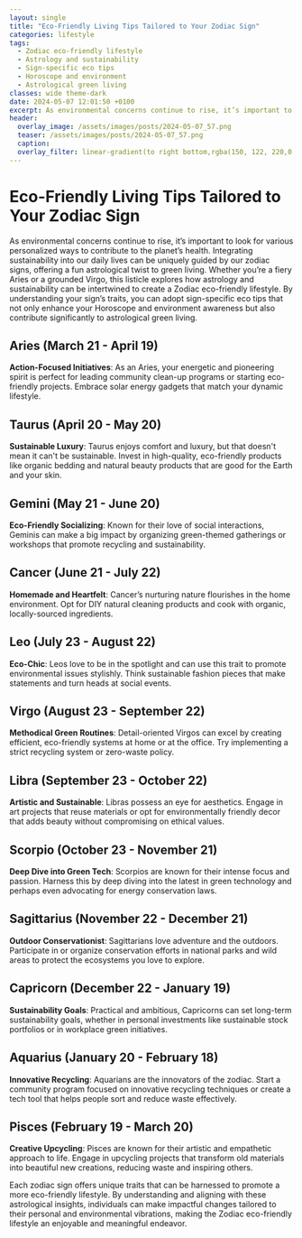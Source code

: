 ```yaml
---
layout: single
title: "Eco-Friendly Living Tips Tailored to Your Zodiac Sign"
categories: lifestyle
tags:
  - Zodiac eco-friendly lifestyle
  - Astrology and sustainability
  - Sign-specific eco tips
  - Horoscope and environment
  - Astrological green living
classes: wide theme-dark
date: 2024-05-07 12:01:50 +0100
excerpt: As environmental concerns continue to rise, it’s important to look for various personalized ways to contribute to the planet’s health.
header:
  overlay_image: /assets/images/posts/2024-05-07_57.png
  teaser: /assets/images/posts/2024-05-07_57.png
  caption: 
  overlay_filter: linear-gradient(to right bottom,rgba(150, 122, 220,0.8), rgba(255,245,208,0.5))
---
```


# Eco-Friendly Living Tips Tailored to Your Zodiac Sign

As environmental concerns continue to rise, it’s important to look for various personalized ways to contribute to the planet’s health. Integrating sustainability into our daily lives can be uniquely guided by our zodiac signs, offering a fun astrological twist to green living. Whether you’re a fiery Aries or a grounded Virgo, this listicle explores how astrology and sustainability can be intertwined to create a Zodiac eco-friendly lifestyle. By understanding your sign’s traits, you can adopt sign-specific eco tips that not only enhance your Horoscope and environment awareness but also contribute significantly to astrological green living.

## Aries (March 21 - April 19)
**Action-Focused Initiatives**: As an Aries, your energetic and pioneering spirit is perfect for leading community clean-up programs or starting eco-friendly projects. Embrace solar energy gadgets that match your dynamic lifestyle.

## Taurus (April 20 - May 20)
**Sustainable Luxury**: Taurus enjoys comfort and luxury, but that doesn't mean it can't be sustainable. Invest in high-quality, eco-friendly products like organic bedding and natural beauty products that are good for the Earth and your skin.

## Gemini (May 21 - June 20) 
**Eco-Friendly Socializing**: Known for their love of social interactions, Geminis can make a big impact by organizing green-themed gatherings or workshops that promote recycling and sustainability.

## Cancer (June 21 - July 22)
**Homemade and Heartfelt**: Cancer’s nurturing nature flourishes in the home environment. Opt for DIY natural cleaning products and cook with organic, locally-sourced ingredients.

## Leo (July 23 - August 22)
**Eco-Chic**: Leos love to be in the spotlight and can use this trait to promote environmental issues stylishly. Think sustainable fashion pieces that make statements and turn heads at social events.

## Virgo (August 23 - September 22)
**Methodical Green Routines**: Detail-oriented Virgos can excel by creating efficient, eco-friendly systems at home or at the office. Try implementing a strict recycling system or zero-waste policy.

## Libra (September 23 - October 22)
**Artistic and Sustainable**: Libras possess an eye for aesthetics. Engage in art projects that reuse materials or opt for environmentally friendly decor that adds beauty without compromising on ethical values.

## Scorpio (October 23 - November 21)
**Deep Dive into Green Tech**: Scorpios are known for their intense focus and passion. Harness this by deep diving into the latest in green technology and perhaps even advocating for energy conservation laws.

## Sagittarius (November 22 - December 21)
**Outdoor Conservationist**: Sagittarians love adventure and the outdoors. Participate in or organize conservation efforts in national parks and wild areas to protect the ecosystems you love to explore.

## Capricorn (December 22 - January 19)
**Sustainability Goals**: Practical and ambitious, Capricorns can set long-term sustainability goals, whether in personal investments like sustainable stock portfolios or in workplace green initiatives.

## Aquarius (January 20 - February 18)
**Innovative Recycling**: Aquarians are the innovators of the zodiac. Start a community program focused on innovative recycling techniques or create a tech tool that helps people sort and reduce waste effectively.

## Pisces (February 19 - March 20)
**Creative Upcycling**: Pisces are known for their artistic and empathetic approach to life. Engage in upcycling projects that transform old materials into beautiful new creations, reducing waste and inspiring others.

Each zodiac sign offers unique traits that can be harnessed to promote a more eco-friendly lifestyle. By understanding and aligning with these astrological insights, individuals can make impactful changes tailored to their personal and environmental vibrations, making the Zodiac eco-friendly lifestyle an enjoyable and meaningful endeavor.